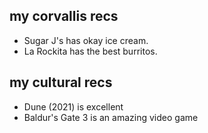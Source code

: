 ## my corvallis recs

- Sugar J's has okay ice cream.
- La Rockita has the best burritos.

## my cultural recs
- Dune (2021) is excellent
- Baldur's Gate 3 is an amazing video game